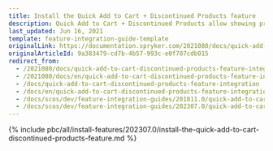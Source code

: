 ```yaml
---
title: Install the Quick Add to Cart + Discontinued Products feature
description: Quick Add to Cart + Discontinued Products allow showing products in cart as discontinued. This guide describes how to integrate the feature into the project.
last_updated: Jun 16, 2021
template: feature-integration-guide-template
originalLink: https://documentation.spryker.com/2021080/docs/quick-add-to-cart-discontinued-products-feature-integration
originalArticleId: 9a383479-cd7b-4b57-993c-e0f707cdb015
redirect_from:
  - /2021080/docs/quick-add-to-cart-discontinued-products-feature-integration
  - /2021080/docs/en/quick-add-to-cart-discontinued-products-feature-integration
  - /docs/quick-add-to-cart-discontinued-products-feature-integration
  - /docs/en/quick-add-to-cart-discontinued-products-feature-integration
  - /docs/scos/dev/feature-integration-guides/201811.0/quick-add-to-cart-discontinued-products-feature-integration.html
  - /docs/scos/dev/feature-integration-guides/202307.0/quick-add-to-cart-discontinued-products-feature-integration.html
---
```


{% include pbc/all/install-features/202307.0/install-the-quick-add-to-cart-discontinued-products-feature.md %} <!-- To edit, see /_includes/pbc/all/install-features/202307.0/install-the-quick-add-to-cart-discontinued-products-feature.md -->
